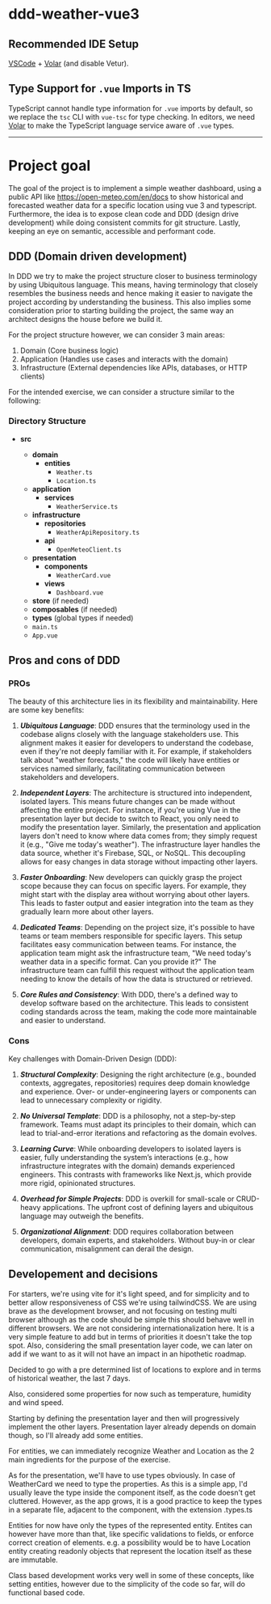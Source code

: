 # ddd-weather-vue3

## Recommended IDE Setup

[VSCode](https://code.visualstudio.com/) + [Volar](https://marketplace.visualstudio.com/items?itemName=Vue.volar) (and disable Vetur).

## Type Support for `.vue` Imports in TS

TypeScript cannot handle type information for `.vue` imports by default, so we replace the `tsc` CLI with `vue-tsc` for type checking. In editors, we need [Volar](https://marketplace.visualstudio.com/items?itemName=Vue.volar) to make the TypeScript language service aware of `.vue` types.

---

# Project goal

The goal of the project is to implement a simple weather dashboard, using a public API like https://open-meteo.com/en/docs to show historical and forecasted weather data for a specific location using vue 3 and typescript.
Furthermore, the idea is to expose clean code and DDD (design drive development) while doing consistent commits for git structure.
Lastly, keeping an eye on semantic, accessible and performant code.

## DDD (Domain driven development)

In DDD we try to make the project structure closer to business terminology by using Ubiquitous language. This means, having terminology that closely resembles the business needs and hence making it easier to navigate the project according by understanding the business.
This also implies some consideration prior to starting building the project, the same way an architect designs the house before we build it.

For the project structure however, we can consider 3 main areas:

1. Domain (Core business logic)
2. Application (Handles use cases and interacts with the domain)
3. Infrastructure (External dependencies like APIs, databases, or HTTP clients)

For the intended exercise, we can consider a structure similar to the following:

### Directory Structure

- **src**

  - **domain**
    - **entities**
      - `Weather.ts`
      - `Location.ts`
  - **application**
    - **services**
      - `WeatherService.ts`
  - **infrastructure**
    - **repositories**
      - `WeatherApiRepository.ts`
    - **api**
      - `OpenMeteoClient.ts`
  - **presentation**
    - **components**
      - `WeatherCard.vue`
    - **views**
      - `Dashboard.vue`
  - **store** (if needed)
  - **composables** (if needed)
  - **types** (global types if needed)
  - `main.ts`
  - `App.vue`

## Pros and cons of DDD

### PROs

The beauty of this architecture lies in its flexibility and maintainability. Here are some key benefits:

1. **_Ubiquitous Language_**: DDD ensures that the terminology used in the codebase aligns closely with the language stakeholders use. This alignment makes it easier for developers to understand the codebase, even if they're not deeply familiar with it. For example, if stakeholders talk about "weather forecasts," the code will likely have entities or services named similarly, facilitating communication between stakeholders and developers.

2. **_Independent Layers_**: The architecture is structured into independent, isolated layers. This means future changes can be made without affecting the entire project. For instance, if you're using Vue in the presentation layer but decide to switch to React, you only need to modify the presentation layer. Similarly, the presentation and application layers don't need to know where data comes from; they simply request it (e.g., "Give me today's weather"). The infrastructure layer handles the data source, whether it's Firebase, SQL, or NoSQL. This decoupling allows for easy changes in data storage without impacting other layers.

3. **_Faster Onboarding_**: New developers can quickly grasp the project scope because they can focus on specific layers. For example, they might start with the display area without worrying about other layers. This leads to faster output and easier integration into the team as they gradually learn more about other layers.

4. **_Dedicated Teams_**: Depending on the project size, it's possible to have teams or team members responsible for specific layers. This setup facilitates easy communication between teams. For instance, the application team might ask the infrastructure team, "We need today's weather data in a specific format. Can you provide it?" The infrastructure team can fulfill this request without the application team needing to know the details of how the data is structured or retrieved.

5. **_Core Rules and Consistency_**: With DDD, there's a defined way to develop software based on the architecture. This leads to consistent coding standards across the team, making the code more maintainable and easier to understand.

### Cons

Key challenges with Domain-Driven Design (DDD):

1. **_Structural Complexity_**: Designing the right architecture (e.g., bounded contexts, aggregates, repositories) requires deep domain knowledge and experience. Over- or under-engineering layers or components can lead to unnecessary complexity or rigidity.

2. **_No Universal Template_**: DDD is a philosophy, not a step-by-step framework. Teams must adapt its principles to their domain, which can lead to trial-and-error iterations and refactoring as the domain evolves.

3. **_Learning Curve_**: While onboarding developers to isolated layers is easier, fully understanding the system’s interactions (e.g., how infrastructure integrates with the domain) demands experienced engineers. This contrasts with frameworks like Next.js, which provide more rigid, opinionated structures.

4. **_Overhead for Simple Projects_**: DDD is overkill for small-scale or CRUD-heavy applications. The upfront cost of defining layers and ubiquitous language may outweigh the benefits.

5. **_Organizational Alignment_**: DDD requires collaboration between developers, domain experts, and stakeholders. Without buy-in or clear communication, misalignment can derail the design.

## Developement and decisions

For starters, we're using vite for it's light speed, and for simplicity and to better allow responsiveness of CSS we're using tailwindCSS.
We are using brave as the development browser, and not focusing on testing multi browser although as the code should be simple this should behave well in different browsers.
We are not considering internationalization here. It is a very simple feature to add but in terms of priorities it doesn't take the top spot. Also, considering the small presentation layer code, we can later on add if we want to as it will not have an impact in an hipothetic roadmap.

Decided to go with a pre determined list of locations to explore and in terms of historical weather, the last 7 days.

Also, considered some properties for now such as temperature, humidity and wind speed.

Starting by defining the presentation layer and then will progressively implement the other layers. Presentation layer already depends on domain though, so I'll already add some entities.

For entities, we can immediately recognize Weather and Location as the 2 main ingredients for the purpose of the exercise.

As for the presentation, we'll have to use types obviously. In case of WeatherCard we need to type the properties. As this is a simple app, I'd usually leave the type inside the component itself, as the code doesn't get cluttered. However, as the app grows, it is a good practice to keep the types in a separate file, adjacent to the component, with the extension .types.ts

Entities for now have only the types of the represented entity. Entites can however have more than that, like specific validations to fields, or enforce correct creation of elements. e.g. a possibility would be to have Location entity creating readonly objects that represent the location itself as these are immutable.

Class based development works very well in some of these concepts, like setting entities, however due to the simplicity of the code so far, will do functional based code.
